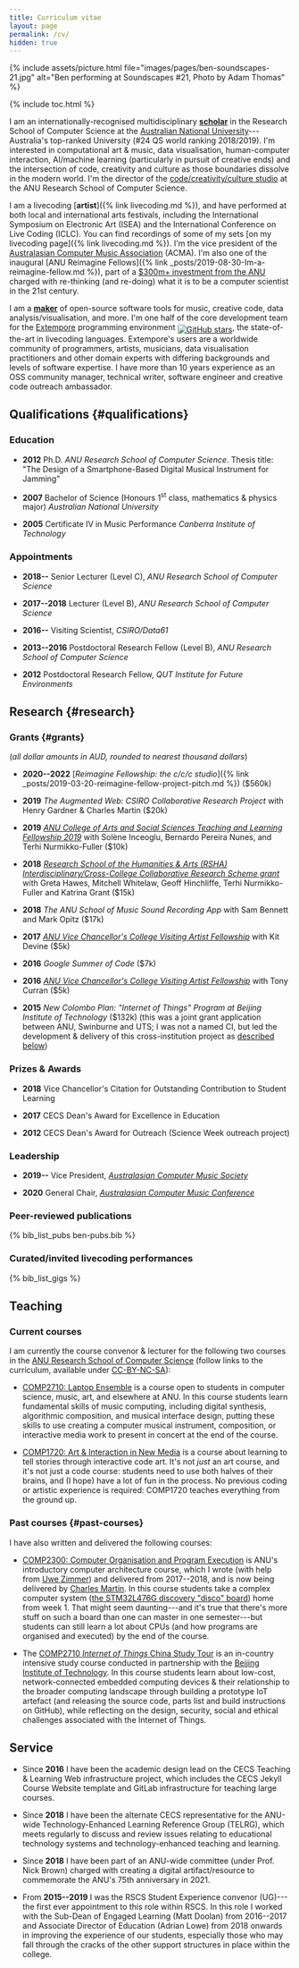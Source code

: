 ```yaml
---
title: Curriculum vitae
layout: page
permalink: /cv/
hidden: true
---
```


{% include assets/picture.html file="images/pages/ben-soundscapes-21.jpg" alt="Ben performing at Soundscapes #21, Photo by Adam Thomas" %}

{% include toc.html %}

<!-- NOTE: this is largely copypasta'd from research.md---in future I should refactor it more nicely. -->

I am an internationally-recognised multidisciplinary
[**scholar**](https://scholar.google.com/citations?user=OQdYgLEAAAAJ) in the
Research School of Computer Science at the [Australian National
University](https://cecs.anu.edu.au/people/ben-swift)---Australia's top-ranked
University (#24 QS world ranking 2018/2019). I'm interested in computational art
& music, data visualisation, human-computer interaction, AI/machine learning
(particularly in pursuit of creative ends) and the intersection of code,
creativity and culture as those boundaries dissolve in the modern world. I'm the
director of the [code/creativity/culture
studio](https://cs.anu.edu.au/code-creativity-culture/) at the ANU Research
School of Computer Science.

I am a livecoding [**artist**]({% link livecoding.md %}), and have performed at
both local and international arts festivals, including the International
Symposium on Electronic Art (ISEA) and the International Conference on Live
Coding (ICLC). You can find recordings of some of my sets [on my livecoding
page]({% link livecoding.md %}). I'm the vice president of the [Australasian
Computer Music Association](https://computermusic.org.au) (ACMA). I'm also one
of the inaugural [ANU Reimagine Fellows]({% link
_posts/2019-08-30-Im-a-reimagine-fellow.md %}), part of a [$300m+ investment
from the ANU](https://cecs.anu.edu.au/reimagine) charged with re-thinking (and
re-doing) what it is to be a computer scientist in the 21st century.

I am a [**maker**](https://github.com/benswift) of open-source software tools
for music, creative code, data analysis/visualisation, and more. I'm one half of
the core development team for the
[Extempore](https://github.com/digego/extempore) programming environment <a
style="vertical-align: sub;"
href="https://github.com/digego/extempore/stargazers"><img style="width:unset;"
alt="GitHub stars"
src="https://img.shields.io/github/stars/digego/extempore"></a>, the
state-of-the-art in livecoding languages. Extempore's users are a worldwide
community of programmers, artists, musicians, data visualisation practitioners
and other domain experts with differing backgrounds and levels of software
expertise. I have more than 10 years experience as an OSS community manager,
technical writer, software engineer and creative code outreach ambassador.

## Qualifications {#qualifications}

### Education

- **2012** Ph.D. _ANU Research School of Computer Science_. Thesis title: "The
  Design of a Smartphone-Based Digital Musical Instrument for Jamming"

- **2007** Bachelor of Science (Honours 1<sup>st</sup> class, mathematics & physics
  major) _Australian National University_

- **2005** Certificate IV in Music Performance _Canberra Institute of
  Technology_

### Appointments

- **2018--** Senior Lecturer (Level C), _ANU Research School of Computer Science_

- **2017--2018** Lecturer (Level B), _ANU Research School of Computer Science_

- **2016--** Visiting Scientist, _CSIRO/Data61_

- **2013--2016** Postdoctoral Research Fellow (Level B), _ANU Research School of
  Computer Science_

- **2012** Postdoctoral Research Fellow, _QUT Institute for Future Environments_

## Research {#research}

### Grants {#grants}

(_all dollar amounts in AUD, rounded to nearest thousand dollars_)

- **2020--2022** [_Reimagine Fellowship: the c/c/c studio_]({% link
  _posts/2019-03-20-reimagine-fellow-project-pitch.md %}) ($560k)

- **2019** _The Augmented Web: CSIRO Collaborative Research Project_ with Henry
  Gardner & Charles Martin ($20k)

- **2019** [_ANU College of Arts and Social Sciences Teaching and Learning
  Fellowship
  2019_](https://www.anu.edu.au/news/all-news/studying-the-sounds-of-language)
  with Solène Inceoglu, Bernardo Pereira Nunes, and Terhi Nurmikko-Fuller ($10k)

- **2018** [_Research School of the Humanities & Arts (RSHA)
  Interdisciplinary/Cross-College Collaborative Research Scheme
  grant_](https://cass.anu.edu.au/news/mapping-greek-myths) with Greta Hawes,
  Mitchell Whitelaw, Geoff Hinchliffe, Terhi Nurmikko-Fuller and Katrina Grant
  ($15k)

- **2018** _The ANU School of Music Sound Recording App_ with Sam Bennett and
  Mark Opitz ($17k)

- **2017** [_ANU Vice Chancellor's College Visiting Artist
  Fellowship_](https://soad.cass.anu.edu.au/events/fellows-vice-chancellors-fellowship-scheme-exhibition-2018)
  with Kit Devine ($5k)

- **2016** _Google Summer of Code_ ($7k)

- **2016** [_ANU Vice Chancellor's College Visiting Artist
  Fellowship_](https://soad.cass.anu.edu.au/events/fellows-vice-chancellors-fellowship-scheme-exhibition-2018)
  with Tony Curran ($5k)

- **2015** _New Colombo Plan: "Internet of Things" Program at Beijing Institute
  of Technology_ ($132k) (this was a joint grant application between ANU,
  Swinburne and UTS; I was not a named CI, but led the development & delivery of
  this cross-institution project as [described below](#past-courses))

### Prizes & Awards

- **2018** Vice Chancellor's Citation for Outstanding Contribution to Student
  Learning

- **2017** CECS Dean's Award for Excellence in Education

- **2012** CECS Dean's Award for Outreach (Science Week outreach project)

### Leadership

- **2019--** Vice President, [_Australasian Computer Music
  Society_](https://computermusic.org.au/committee/)

- **2020** General Chair, [_Australasian Computer Music
  Conference_](http://acmc2020.com)

### Peer-reviewed publications

{% bib_list_pubs ben-pubs.bib %}

### Curated/invited livecoding performances

{% bib_list_gigs %}

## Teaching

### Current courses

I am currently the course convenor & lecturer for the following two courses in
the [ANU Research School of Computer
Science](https://cs.anu.edu.au/courses/comp2300/) (follow links to the
curriculum, available under
[CC-BY-NC-SA](https://creativecommons.org/licenses/by-nc-sa/4.0/)):

- [COMP2710: Laptop Ensemble](https://cs.anu.edu.au/courses/comp2710-lens/) is a
  course open to students in computer science, music, art, and elsewhere at ANU.
  In this course students learn fundamental skills of music computing,
  including digital synthesis, algorithmic composition, and musical
  interface design, putting these skills to use creating a computer
  musical instrument, composition, or interactive media work to
  present in concert at the end of the course.

- [COMP1720: Art & Interaction in New
  Media](https://cs.anu.edu.au/courses/comp1720/) is a course about learning to
  tell stories through interactive code art. It's not _just_ an art course, and
  it's not just a code course: students need to use both halves of their brains,
  and (I hope) have a lot of fun in the process. No previous coding or artistic
  experience is required: COMP1720 teaches everything from the ground up.

### Past courses {#past-courses}

I have also written and delivered the following courses:

- [COMP2300: Computer Organisation and Program
  Execution](https://cs.anu.edu.au/courses/comp2300/) is ANU's introductory
  computer architecture course, which I wrote (with help from [Uwe
  Zimmer](https://researchers.anu.edu.au/researchers/zimmer-ur)) and delivered
  from 2017--2018, and is now being delivered by [Charles
  Martin](http://charlesmartin.com.au/). In this course students take a complex
  computer system ([the STM32L476G discovery "disco"
  board](http://www.st.com/en/evaluation-tools/32l476gdiscovery.html)) home from
  week 1. That might seem daunting---and it's true that there's more stuff on
  such a board than one can master in one semester---but students can still
  learn a lot about CPUs (and how programs are organised and executed) by the
  end of the course.

- The [COMP2710 _Internet of Things_ China Study
  Tour](https://cs.anu.edu.au/courses/china-study-tour/) is an in-country
  intensive study course conducted in partnership with the [Beijing Institute of
  Technology](http://english.bit.edu.cn/). In this course students learn about
  low-cost, network-connected embedded computing devices & their relationship to
  the broader computing landscape through building a prototype IoT artefact (and
  releasing the source code, parts list and build instructions on GitHub), while
  reflecting on the design, security, social and ethical challenges associated
  with the Internet of Things.

## Service

- Since **2016** I have been the academic design lead on the CECS Teaching &
  Learning Web infrastructure project, which includes the CECS Jekyll Course
  Website template and GitLab infrastructure for teaching large courses.

- Since **2018** I have been the alternate CECS representative for the ANU-wide
  Technology-Enhanced Learning Reference Group (TELRG), which meets regularly to
  discuss and review issues relating to educational technology systems and
  technology-enhanced teaching and learning.
  
- Since **2018** I have been part of an ANU-wide committee (under Prof. Nick
  Brown) charged with creating a digital artifact/resource to commemorate the
  ANU's 75th anniversary in 2021.

- From **2015--2019** I was the RSCS Student Experience convenor (UG)---the
  first ever appointment to this role within RSCS. In this role I worked with
  the Sub-Dean of Engaged Learning (Matt Doolan) from 2016--2017 and Associate
  Director of Education (Adrian Lowe) from 2018 onwards in improving the
  experience of our students, especially those who may fall through the cracks
  of the other support structures in place within the college.
